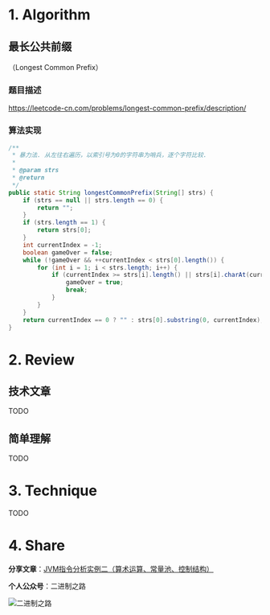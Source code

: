 # 1. Algorithm

## 最长公共前缀

（Longest Common Prefix）

### 题目描述

https://leetcode-cn.com/problems/longest-common-prefix/description/

### 算法实现

```java
/**
 * 暴力法. 从左往右遍历，以索引号为0的字符串为哨兵，逐个字符比较.
 * 
 * @param strs
 * @return
 */
public static String longestCommonPrefix(String[] strs) {
	if (strs == null || strs.length == 0) {
		return "";
	}
	if (strs.length == 1) {
		return strs[0];
	}
	int currentIndex = -1;
	boolean gameOver = false;
	while (!gameOver && ++currentIndex < strs[0].length()) {
		for (int i = 1; i < strs.length; i++) {
			if (currentIndex >= strs[i].length() || strs[i].charAt(currentIndex) != strs[0].charAt(currentIndex)) {
				gameOver = true;
				break;
			}
		}
	}
	return currentIndex == 0 ? "" : strs[0].substring(0, currentIndex);
}
```


# 2. Review

## 技术文章

TODO

## 简单理解

TODO

# 3. Technique

TODO

# 4. Share

**分享文章**：[JVM指令分析实例二（算术运算、常量池、控制结构）](https://mp.weixin.qq.com/s/vuDiJlJloYtjLi-Sm9u65A)

**个人公众号**：二进制之路

![二进制之路](https://note.youdao.com/yws/public/resource/c590ee50585156111cc240ca1943cebf/xmlnote/021950D7D8FC4A8E91B08CDBD68547F2/80591)

